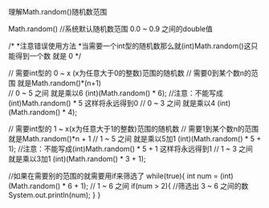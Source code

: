 理解Math.random()随机数范围


Math.random() //系统默认随机数范围 0.0 ~ 0.9 之间的double值

 

/*
*注意错误使用方法
*当需要一个int型的随机数那么就(int)Math.random()这只能得到一个数  就是 0 
*/

 

// 需要int型的 0 ~ x (x为任意大于0的整数)范围的随机数
// 需要0到某个数n的范围 就是Math.random()*(n+1)           
// 0 ~ 5 之间 就是乘以6
(int)(Math.random() * 6);    //注意：不能写成(int)Math.random() * 5  这样将永远得到0
// 0 ~ 3 之间 就是乘以4
(int)(Math.random() * 4);

 

// 需要int型的 1 ~ x(x为任意大于1的整数)范围的随机数
// 需要1到某个数n的范围 就是Math.random()*n + 1 
// 1 ~ 5 之间 就是乘以5加1
(int)(Math.random() * 5 + 1);    //注意：不能写成(int)Math.random() * 5 + 1 这样将永远得到1
// 1 ~ 3 之间 就是乘以3加1
(int)(Math.random() * 3 + 1);

//如果在需要别的范围的就需要用if来筛选了
while(true){
  int num = (int)(Math.random() * 6 + 1);   //  1 ~ 6 之间
  if(num > 2){                          //筛选出 3 ~ 6 之间的数
    System.out.println(num);
  }
}
